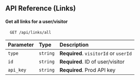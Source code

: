 ## API Reference (Links)

#### Get all links for a user/visitor

```http
  GET /api/links/all
```

| Parameter | Type     | Description                           |
| :-------- | :------- | :------------------------------------ |
| `type`    | `string` | **Required**. `visitorId` or `userId` |
| `id`      | `string` | **Required**. ID of user/visitor      |
| `api_key` | `string` | **Required**. Prod API key            |